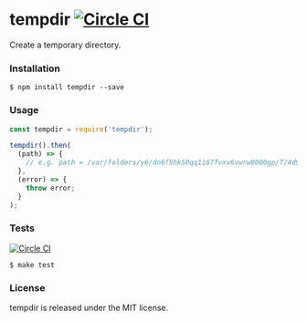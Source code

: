 # tempdir [![Circle CI](https://circleci.com/gh/vdemedes/tempdir.svg?style=svg)](https://circleci.com/gh/vdemedes/tempdir)

Create a temporary directory.


### Installation

```
$ npm install tempdir --save
```


### Usage

```javascript
const tempdir = require('tempdir');

tempdir().then(
  (path) => {
    // e.g. path = /var/folders/y6/dn6f5hk50qq1167fvxv6vwrw0000gp/T/4d95a74b-9676-447d-ae08-fdeb6e281609
  },
  (error) => {
    throw error;
  }
);

```


### Tests

[![Circle CI](https://circleci.com/gh/vdemedes/tempdir.svg?style=svg)](https://circleci.com/gh/vdemedes/tempdir)

```
$ make test
```


### License

tempdir is released under the MIT license.
